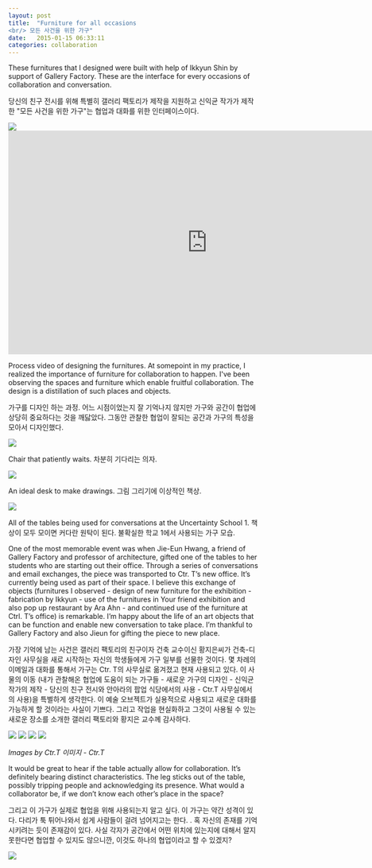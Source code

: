 ```yaml
---
layout: post
title:  "Furniture for all occasions
<br/> 모든 사건을 위한 가구"
date:   2015-01-15 06:33:11
categories: collaboration
---
```

 These furnitures that I designed were built with help of Ikkyun Shin by support of Gallery Factory. These are the interface for every occasions of collaboration and conversation.
 
 
 당신의 친구 전시를 위해 특별히 갤러리 팩토리가 제작을 지원하고 신익균 작가가 제작한 "모든 사건을 위한 가구"는 협업과 대화를 위한 인터페이스이다.
 
 <img src="https://farm9.staticflickr.com/8562/16381335875_5fd5c43cab_z.jpg">
 
 
 <iframe src="https://player.vimeo.com/video/119018919?title=0&byline=0&portrait=0" width="800" height="450" frameborder="0" webkitallowfullscreen mozallowfullscreen allowfullscreen></iframe>
 
Process video of designing the furnitures. At somepoint in my practice, I realized the importance of furniture for collaboration to happen.  I've been observing the spaces and furniture which enable fruitful collaboration. The design is a distillation of such places and objects. 

가구를 디자인 하는 과정. 어느 시점이었는지 잘 기억나지 않지만 가구와 공간이 협업에 상당히 중요하다는 것을 깨닳았다. 
  그동안 관찰한 협업이 잘되는 공간과 가구의 특성을 모아서 디자인했다.   
 
 
 <img src="https://farm8.staticflickr.com/7638/16591037908_768b09481c_z.jpg">
 
Chair that patiently waits. 
차분히 기다리는 의자.
 
 <img src="https://farm8.staticflickr.com/7584/16778619575_e769fd9637_z.jpg">
 
An ideal desk to make drawings.
그림 그리기에 이상적인 책상. 
 
 <img src="https://farm8.staticflickr.com/7599/16752876836_b94b9b1ceb_z.jpg">
 
 All of the tables being used for conversations at the Uncertainty School 1. 
 책상이 모두 모이면 커다란 원탁이 된다. 불확실한 학교 1에서 사용되는 가구 모습. 
 
 
One of the most memorable event was when Jie-Eun Hwang, a friend of Gallery Factory and professor of architecture, gifted one of the tables to her students who are starting out their office. Through a series of conversations and email exchanges, the piece was transported to Ctr. T’s new office. It’s currently being used as part of their space. I believe this exchange of objects (furnitures I observed - design of new furniture for the exhibition - fabrication by Ikkyun - use of the furnitures in Your friend exhibition and also pop up restaurant by Ara Ahn - and continued use of the furniture at Ctrl. T’s office) is remarkable. I’m happy about the life of an art objects that can be function and enable new conversation to take place. I’m thankful to Gallery Factory and also Jieun for gifting the piece to new place. 


가장 기억에 남는 사건은 갤러리 팩토리의 친구이자 건축 교수이신 황지은씨가 건축-디자인 사무실을 새로 시작하는 자신의 학생들에게 가구 일부를 선물한 것이다. 몇 차례의 이메일과 대화를 통해서 가구는 Ctr. T의 사무실로 옮겨졌고 현재 사용되고 있다. 이 사물의 이동 (내가 관찰해온 협업에 도움이 되는 가구들 - 새로운 가구의 디자인 - 신익균 작가의 제작 - 당신의 친구 전시와 안아라의 팝업 식당에서의 사용 - Ctr.T 사무실에서의 사용)을 특별하게 생각한다. 이 예술 오브젝트가 실용적으로 사용되고 새로운 대화를 가능하게 할 것이라는 사실이 기쁘다. 그리고 작업을 현실화하고 그것이 사용될 수 있는 새로운 장소를 소개한 갤러리 팩토리와 황지은 교수께 감사하다. 


![](https://farm4.staticflickr.com/3670/18740264510_1d0e8817ea_z.jpg)
![](https://farm4.staticflickr.com/3867/18930847351_407b8300ea_z.jpg)
![](https://farm1.staticflickr.com/423/18901685346_1fab8ac80e_z.jpg)
![](https://farm1.staticflickr.com/497/18741764499_e6cf0fdbaa_z.jpg)

*Images by Ctr.T 이미지 - Ctr.T*

It would be great to hear if the table actually allow for collaboration. It’s definitely bearing distinct characteristics. The leg sticks out of the table, possibly tripping people and acknowledging its presence. What would a collaborator be, if we don’t know each other’s place in the space? 
 

그리고 이 가구가 실제로 협업을 위해 사용되는지 알고 싶다. 이 가구는 약간 성격이 있다. 다리가 툭 튀어나와서 쉽게 사람들이 걸려 넘어지고는 한다. . 혹 자신의 존재를 기억시키려는 듯이 존재감이 있다. 사실 각자가 공간에서 어떤 위치에 있는지에 대해서 알지 못한다면 협업할 수 있지도 않으니깐, 이것도 하나의 협업이라고 할 수 있겠지?  


![](https://farm1.staticflickr.com/438/18927953495_23dac6fb31_z.jpg)
